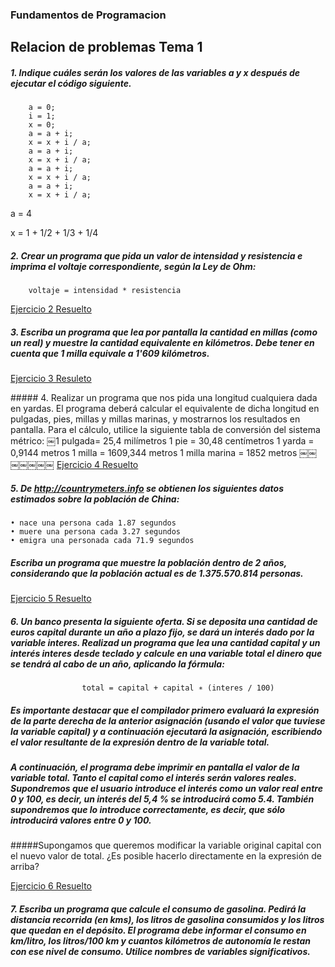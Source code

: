 ### Fundamentos de Programacion
## Relacion de problemas Tema 1
##### 1. Indique cuáles serán los valores de las variables a y x después de ejecutar el código siguiente.
	 	a = 0;
     	i = 1;
     	x = 0;
     	a = a + i;
     	x = x + i / a;
     	a = a + i;
     	x = x + i / a;
     	a = a + i;
     	x = x + i / a;
     	a = a + i;
     	x = x + i / a;
        
a = 4

x = 1 + 1/2 + 1/3 + 1/4

##### 2. Crear un programa que pida un valor de intensidad y resistencia e imprima el voltaje correspondiente, según la Ley de Ohm:

		voltaje = intensidad * resistencia

[Ejercicio 2 Resuelto](https://github.com/JArandaIzquierdo/FundamentosDeProgramacion/blob/master/Ejercicios/EjerciciosTema1/Ejercicio2.cpp)

##### 3. Escriba un programa que lea por pantalla la cantidad en millas (como un real) y muestre la cantidad equivalente en kilómetros. Debe tener en cuenta que 1 milla equivale a 1'609 kilómetros.

[Ejercicio 3 Resuleto](https://github.com/JArandaIzquierdo/FundamentosDeProgramacion/blob/master/Ejercicios/EjerciciosTema1/Ejercicio3.cpp)

##### 4. Realizar un programa que nos pida una longitud cualquiera dada en yardas. El programa deberá calcular el equivalente de dicha longitud en pulgadas, pies, millas y millas marinas, y mostrarnos los resultados en pantalla. Para el cálculo, utilice la siguiente tabla de conversión del sistema métrico:
	￼1 pulgada= 25,4 milímetros
	1 pie = 30,48 centímetros
	1 yarda = 0,9144 metros
	1 milla = 1609,344 metros
	1 milla marina = 1852 metros
￼￼￼￼￼￼￼
[Ejercicio 4 Resuelto](https://github.com/JArandaIzquierdo/FundamentosDeProgramacion/blob/master/Ejercicios/EjerciciosTema1/Ejercicio4.cpp)

##### 5. De http://countrymeters.info se obtienen los siguientes datos estimados sobre la población de China:
	• nace una persona cada 1.87 segundos
	• muere una persona cada 3.27 segundos
	• emigra una personada cada 71.9 segundos
##### Escriba un programa que muestre la población dentro de 2 años, considerando que la población actual es de 1.375.570.814 personas.

[Ejercicio 5 Resuelto](https://github.com/JArandaIzquierdo/FundamentosDeProgramacion/blob/master/Ejercicios/EjerciciosTema1/Ejercicio5.cpp)

##### 6. Un banco presenta la siguiente oferta. Si se deposita una cantidad de euros capital durante un año a plazo fijo, se dará un interés dado por la variable interes. Realizad un programa que lea una cantidad capital y un interés interes desde teclado y calcule en una variable total el dinero que se tendrá al cabo de un año, aplicando la fórmula:

					total = capital + capital ∗ (interes / 100)

##### Es importante destacar que el compilador primero evaluará la expresión de la parte derecha de la anterior asignación (usando el valor que tuviese la variable capital) y a continuación ejecutará la asignación, escribiendo el valor resultante de la expresión dentro de la variable total.
##### A continuación, el programa debe imprimir en pantalla el valor de la variable total. Tanto el capital como el interés serán valores reales. Supondremos que el usuario introduce el interés como un valor real entre 0 y 100, es decir, un interés del 5,4 % se introducirá como 5.4. También supondremos que lo introduce correctamente, es decir, que sólo introducirá valores entre 0 y 100.
#####Supongamos que queremos modificar la variable original capital con el nuevo valor de total. ¿Es posible hacerlo directamente en la expresión de arriba?

[Ejercicio 6 Resuelto](https://github.com/JArandaIzquierdo/FundamentosDeProgramacion/blob/master/Ejercicios/EjerciciosTema1/Ejercicio6.cpp)

##### 7. Escriba un programa que calcule el consumo de gasolina. Pedirá la distancia recorrida (en kms), los litros de gasolina consumidos y los litros que quedan en el depósito. El programa debe informar el consumo en km/litro, los litros/100 km y cuantos kilómetros de autonomía le restan con ese nivel de consumo. Utilice nombres de variables significativos.